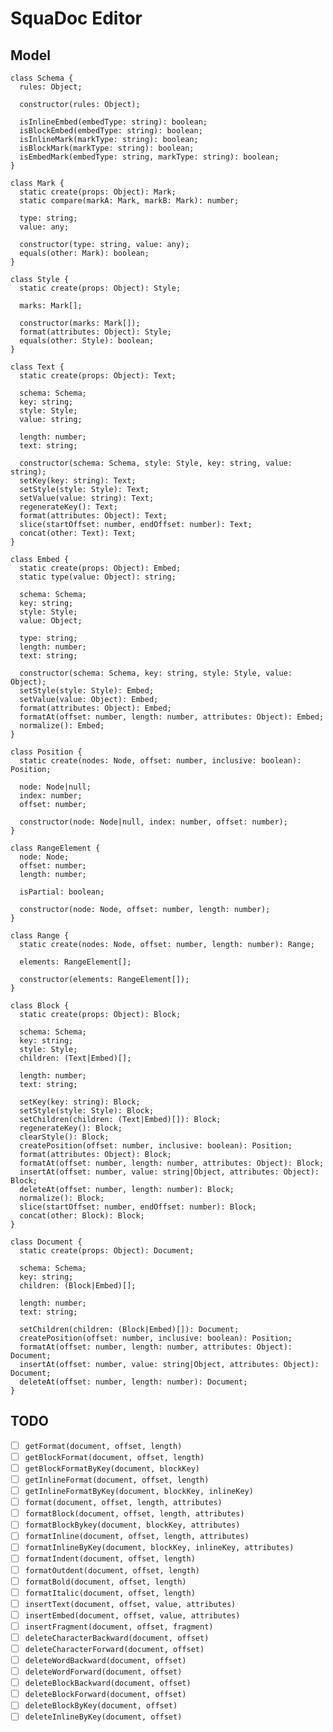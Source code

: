 # SquaDoc Editor

## Model

```
class Schema {
  rules: Object;
  
  constructor(rules: Object);
  
  isInlineEmbed(embedType: string): boolean;
  isBlockEmbed(embedType: string): boolean;
  isInlineMark(markType: string): boolean;
  isBlockMark(markType: string): boolean;
  isEmbedMark(embedType: string, markType: string): boolean;
}
```

```
class Mark {
  static create(props: Object): Mark;
  static compare(markA: Mark, markB: Mark): number;
  
  type: string;
  value: any;
  
  constructor(type: string, value: any);
  equals(other: Mark): boolean;
}
```

```
class Style {
  static create(props: Object): Style;
  
  marks: Mark[];
  
  constructor(marks: Mark[]);
  format(attributes: Object): Style;
  equals(other: Style): boolean;
}
```

```
class Text {
  static create(props: Object): Text;
  
  schema: Schema;
  key: string;
  style: Style;
  value: string;
  
  length: number;
  text: string;
  
  constructor(schema: Schema, style: Style, key: string, value: string);
  setKey(key: string): Text;
  setStyle(style: Style): Text;
  setValue(value: string): Text;
  regenerateKey(): Text;
  format(attributes: Object): Text;
  slice(startOffset: number, endOffset: number): Text;
  concat(other: Text): Text;
}
```

```
class Embed {
  static create(props: Object): Embed;
  static type(value: Object): string;
  
  schema: Schema;
  key: string;
  style: Style;
  value: Object;
  
  type: string;
  length: number;
  text: string;
  
  constructor(schema: Schema, key: string, style: Style, value: Object);
  setStyle(style: Style): Embed;
  setValue(value: Object): Embed;
  format(attributes: Object): Embed;
  formatAt(offset: number, length: number, attributes: Object): Embed;
  normalize(): Embed;
}
```

```
class Position {
  static create(nodes: Node, offset: number, inclusive: boolean): Position;
  
  node: Node|null;
  index: number;
  offset: number;
  
  constructor(node: Node|null, index: number, offset: number);
}
```

```
class RangeElement {
  node: Node;
  offset: number;
  length: number;
  
  isPartial: boolean;
  
  constructor(node: Node, offset: number, length: number);
}
```

```
class Range {
  static create(nodes: Node, offset: number, length: number): Range;
  
  elements: RangeElement[];
  
  constructor(elements: RangeElement[]);
}
```

```
class Block {
  static create(props: Object): Block;
  
  schema: Schema;
  key: string;
  style: Style;
  children: (Text|Embed)[];
  
  length: number;
  text: string;
  
  setKey(key: string): Block;
  setStyle(style: Style): Block;
  setChildren(children: (Text|Embed)[]): Block;
  regenerateKey(): Block;
  clearStyle(): Block;
  createPosition(offset: number, inclusive: boolean): Position;
  format(attributes: Object): Block;
  formatAt(offset: number, length: number, attributes: Object): Block;
  insertAt(offset: number, value: string|Object, attributes: Object): Block;
  deleteAt(offset: number, length: number): Block;
  normalize(): Block;
  slice(startOffset: number, endOffset: number): Block;
  concat(other: Block): Block;
}
```

```
class Document {
  static create(props: Object): Document;
  
  schema: Schema;
  key: string;
  children: (Block|Embed)[];
  
  length: number;
  text: string;
  
  setChildren(children: (Block|Embed)[]): Document;
  createPosition(offset: number, inclusive: boolean): Position;
  formatAt(offset: number, length: number, attributes: Object): Document;
  insertAt(offset: number, value: string|Object, attributes: Object): Document;
  deleteAt(offset: number, length: number): Document;
}
```

## TODO

 - [ ] `getFormat(document, offset, length)`
 - [ ] `getBlockFormat(document, offset, length)`
 - [ ] `getBlockFormatByKey(document, blockKey)`
 - [ ] `getInlineFormat(document, offset, length)`
 - [ ] `getInlineFormatByKey(document, blockKey, inlineKey)`
 - [ ] `format(document, offset, length, attributes)`
 - [ ] `formatBlock(document, offset, length, attributes)`
 - [ ] `formatBlockBykey(document, blockKey, attributes)`
 - [ ] `formatInline(document, offset, length, attributes)`
 - [ ] `formatInlineByKey(document, blockKey, inlineKey, attributes)`
 - [ ] `formatIndent(document, offset, length)`
 - [ ] `formatOutdent(document, offset, length)`
 - [ ] `formatBold(document, offset, length)`
 - [ ] `formatItalic(document, offset, length)`
 - [ ] `insertText(document, offset, value, attributes)`
 - [ ] `insertEmbed(document, offset, value, attributes)`
 - [ ] `insertFragment(document, offset, fragment)`
 - [ ] `deleteCharacterBackward(document, offset)`
 - [ ] `deleteCharacterForward(document, offset)`
 - [ ] `deleteWordBackward(document, offset)`
 - [ ] `deleteWordForward(document, offset)`
 - [ ] `deleteBlockBackward(document, offset)`
 - [ ] `deleteBlockForward(document, offset)`
 - [ ] `deleteBlockByKey(document, offset)`
 - [ ] `deleteInlineByKey(document, offset)`
